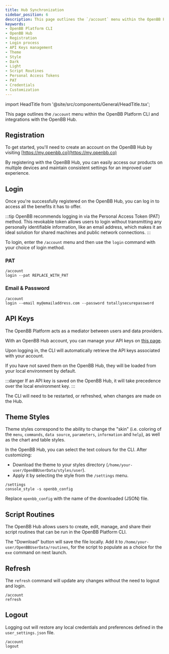 ```yaml
---
title: Hub Synchronization
sidebar_position: 6
description: This page outlines the `/account` menu within the OpenBB Platform CLI, and integrations with the OpenBB Hub.
keywords:
- OpenBB Platform CLI
- OpenBB Hub
- Registration
- Login process
- API Keys management
- Theme
- Style
- Dark
- Light
- Script Routines
- Personal Access Tokens
- PAT
- Credentials
- Customization
---
```


import HeadTitle from '@site/src/components/General/HeadTitle.tsx';

<HeadTitle title="Hub Synchronization | OpenBB Platform CLI Docs" />

This page outlines the `/account` menu within the OpenBB Platform CLI and integrations with the OpenBB Hub.

## Registration

To get started, you'll need to create an account on the OpenBB Hub by visiting [https://my.openbb.co](https://my.openbb.co)

By registering with the OpenBB Hub, you can easily access our products on multiple devices and maintain consistent settings for an improved user experience.

## Login

Once you're successfully registered on the OpenBB Hub, you can log in to access all the benefits it has to offer.

:::tip
OpenBB recommends logging in via the Personal Access Token (PAT) method. This revokable token allows users to login without transmitting any personally identifiable information, like an email address, which makes it an ideal solution for shared machines and public network connections.
:::

To login, enter the `/account` menu and then use the `login` command with your choice of login method.

### PAT

```console
/account
login --pat REPLACE_WITH_PAT
```

### Email & Password

```console
/account
login --email my@emailaddress.com --password totallysecurepassword
```

## API Keys

The OpenBB Platform acts as a mediator between users and data providers.

With an OpenBB Hub account, you can manage your API keys on [this page](https://my.openbb.co/app/platform/credentials).

Upon logging in, the CLI will automatically retrieve the API keys associated with your account.

If you have not saved them on the OpenBB Hub, they will be loaded from your local environment by default.

:::danger
If an API key is saved on the OpenBB Hub, it will take precedence over the local environment key.
:::

The CLI will need to be restarted, or refreshed, when changes are made on the Hub.

## Theme Styles

Theme styles correspond to the ability to change the "skin" (i.e. coloring of the `menu`, `commands`, `data source`, `parameters`, `information` and `help`), as well as the chart and table styles.

In the OpenBB Hub, you can select the text colours for the CLI. After customizing:
- Download the theme to your styles directory (`/home/your-user/OpenBBUserData/styles/user`).
- Apply it by selecting the style from the `/settings` menu.

```console
/settings
console_style -s openbb_config
```

Replace `openbb_config` with the name of the downloaded (JSON) file.

## Script Routines

The OpenBB Hub allows users to create, edit, manage, and share their script routines that can be run in the OpenBB Platform CLI.

The "Download" button will save the file locally. Add it to `/home/your-user/OpenBBUserData/routines`, for the script to populate as a choice for the `exe` command on next launch.

## Refresh

The `refresh` command will update any changes without the need to logout and login.

```console
/account
refresh
```

## Logout

Logging out will restore any local credentials and preferences defined in the `user_settings.json` file.

```console
/account
logout
```
